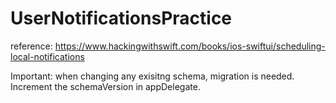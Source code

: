 # UserNotificationsPractice
reference: https://www.hackingwithswift.com/books/ios-swiftui/scheduling-local-notifications

Important: when changing any exisitng schema, migration is needed. Increment the schemaVersion in appDelegate.
